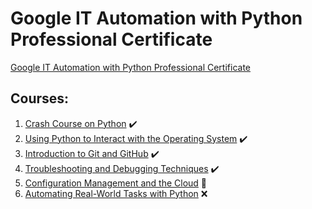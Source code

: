 # Google IT Automation with Python Professional Certificate

[Google IT Automation with Python Professional Certificate](https://www.coursera.org/professional-certificates/google-it-automation)

## Courses:

1. [Crash Course on Python](https://www.coursera.org/learn/python-crash-course?specialization=google-it-automation) ✔️
3. [Using Python to Interact with the Operating System](https://www.coursera.org/learn/python-operating-system?specialization=google-it-automation) ✔️
4. [Introduction to Git and GitHub](https://www.coursera.org/learn/introduction-git-github?specialization=google-it-automation) ✔️
5. [Troubleshooting and Debugging Techniques](https://www.coursera.org/learn/troubleshooting-debugging-techniques?specialization=google-it-automation) ✔️
6. [Configuration Management and the Cloud](https://www.coursera.org/learn/configuration-management-cloud?specialization=google-it-automation) 🔄
7. [Automating Real-World Tasks with Python](https://www.coursera.org/learn/automating-real-world-tasks-python?specialization=google-it-automation) ❌
